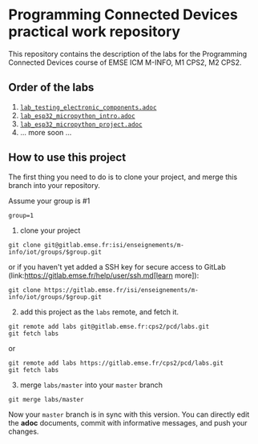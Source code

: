 # Programming Connected Devices practical work repository

This repository contains the description of the labs for the Programming Connected Devices course of EMSE ICM M-INFO, M1 CPS2, M2 CPS2.

## Order of the labs

1. [`lab_testing_electronic_components.adoc`](lab_testing_electronic_components.adoc)
2. [`lab_esp32_micropython_intro.adoc`](lab_esp32_micropython_intro.adoc)
3. [`lab_esp32_micropython_project.adoc`](lab_esp32_micropython_project.adoc)
4. ... more soon ...


## How to use this project

The first thing you need to do is to clone your project, and merge this branch into your repository.

Assume your group is #1

```
group=1
```

1. clone your project

```
git clone git@gitlab.emse.fr:isi/enseignements/m-info/iot/groups/$group.git
```

or if you haven't yet added a SSH key for secure access to GitLab (link:https://gitlab.emse.fr/help/user/ssh.md[learn more]):

```
git clone https://gitlab.emse.fr/isi/enseignements/m-info/iot/groups/$group.git
```

2. add this project as the `labs` remote, and fetch it.

```
git remote add labs git@gitlab.emse.fr:cps2/pcd/labs.git
git fetch labs
```

or 

```
git remote add labs https://gitlab.emse.fr/cps2/pcd/labs.git
git fetch labs
```

3. merge `labs/master` into your `master` branch

```
git merge labs/master
```

Now your `master` branch is in sync with this version. You can directly edit the **adoc** documents, commit with informative messages, and push your changes. 
